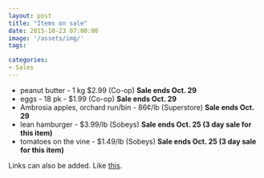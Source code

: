 ```yaml
---
layout: post
title: "Items on sale"
date: 2015-10-23 07:00:00
image: '/assets/img/'
tags:

categories:
- Sales
---
```




- peanut butter - 1 kg $2.99 (Co-op) **Sale ends Oct. 29**
- eggs - 18 pk - $1.99 (Co-op) **Sale ends Oct. 29**
- Ambrosia apples, orchard run/bin - 86¢/lb (Superstore) **Sale ends Oct. 29**
- lean hamburger - $3.99/lb (Sobeys) **Sale ends Oct. 25 (3 day sale for this item)**
- tomatoes on the vine - $1.49/lb (Sobeys) **Sale ends Oct. 25 (3 day sale for this item)**

Links can also be added. Like [this](http://google.ca).
